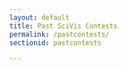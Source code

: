 ```yaml
---
layout: default
title: Past SciVis Contests
permalink: /pastcontests/
sectionid: pastcontests

---
```

<!-- Content for Data Page -->
